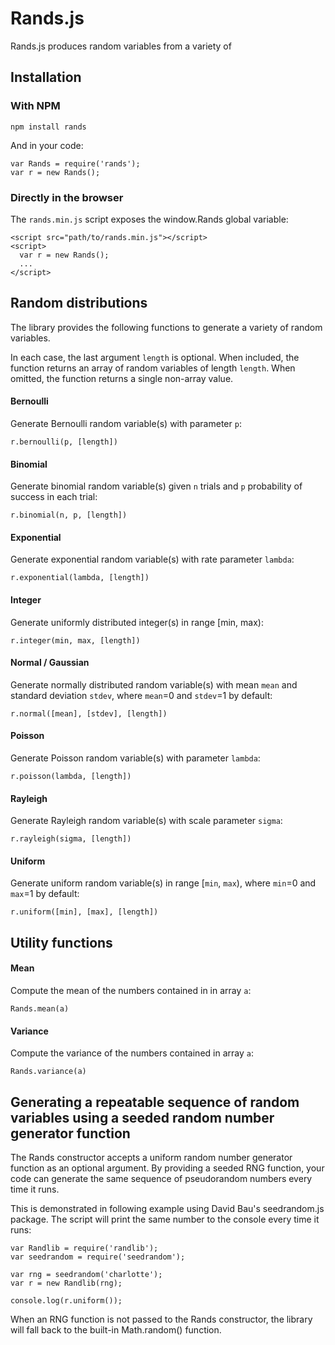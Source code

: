 # Rands.js

Rands.js produces random variables from a variety of

## Installation

### With NPM

    npm install rands

And in your code:

    var Rands = require('rands');
    var r = new Rands();

### Directly in the browser

The `rands.min.js` script exposes the window.Rands global variable:

    <script src="path/to/rands.min.js"></script>
    <script>
      var r = new Rands();
      ...
    </script>

## Random distributions

The library provides the following functions to generate a variety of random variables.

In each case, the last argument `length`  is optional. When included, the function returns an array of random variables of length `length`. When omitted, the function returns a single non-array value.

#### Bernoulli

Generate Bernoulli random variable(s) with parameter `p`:

    r.bernoulli(p, [length])

#### Binomial

Generate binomial random variable(s) given `n` trials and `p` probability of success in each trial:

    r.binomial(n, p, [length])

#### Exponential

Generate exponential random variable(s) with rate parameter `lambda`:

    r.exponential(lambda, [length])

#### Integer

Generate uniformly distributed integer(s) in range [min, max):

    r.integer(min, max, [length])

#### Normal / Gaussian

Generate normally distributed random variable(s) with mean `mean` and standard deviation `stdev`,
where `mean`=0 and `stdev`=1 by default:

    r.normal([mean], [stdev], [length])

#### Poisson

Generate Poisson random variable(s) with parameter `lambda`:

    r.poisson(lambda, [length])

#### Rayleigh

Generate Rayleigh random variable(s) with scale parameter `sigma`:

    r.rayleigh(sigma, [length])

#### Uniform

Generate uniform random variable(s) in range [`min`, `max`), where `min`=0 and
`max`=1 by default:

    r.uniform([min], [max], [length])

## Utility functions

#### Mean

Compute the mean of the numbers contained in in array `a`:

    Rands.mean(a)

#### Variance

Compute the variance of the numbers contained in array `a`:

    Rands.variance(a)

## Generating a repeatable sequence of random variables using a seeded random number generator function

The Rands constructor accepts a uniform random number generator function as an optional argument. By providing
a seeded RNG function, your code can generate the same sequence of pseudorandom numbers every time it runs.

This is demonstrated in following example using David Bau's seedrandom.js package. The script will print the same number to the console every time it runs:

    var Randlib = require('randlib');
    var seedrandom = require('seedrandom');

    var rng = seedrandom('charlotte');
    var r = new Randlib(rng);

    console.log(r.uniform());

When an RNG function is not passed to the Rands constructor, the library will fall back to the built-in Math.random() function.
